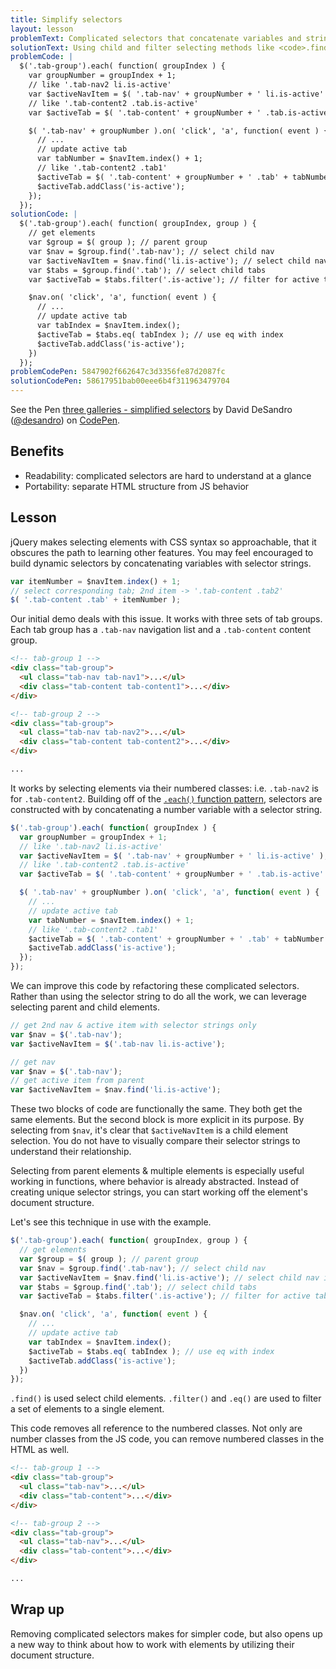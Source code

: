 ```yaml
---
title: Simplify selectors
layout: lesson
problemText: Complicated selectors that concatenate variables and strings.
solutionText: Using child and filter selecting methods like <code>.find()</code>, <code>.filter()</code>, and <code>.eq()</code>.
problemCode: |
  $('.tab-group').each( function( groupIndex ) {
    var groupNumber = groupIndex + 1;
    // like '.tab-nav2 li.is-active'
    var $activeNavItem = $( '.tab-nav' + groupNumber + ' li.is-active' );
    // like '.tab-content2 .tab.is-active'
    var $activeTab = $( '.tab-content' + groupNumber + ' .tab.is-active' );

    $( '.tab-nav' + groupNumber ).on( 'click', 'a', function( event ) {
      // ...
      // update active tab
      var tabNumber = $navItem.index() + 1;
      // like '.tab-content2 .tab1'
      $activeTab = $( '.tab-content' + groupNumber + ' .tab' + tabNumber );
      $activeTab.addClass('is-active');
    });
  });
solutionCode: |
  $('.tab-group').each( function( groupIndex, group ) {
    // get elements
    var $group = $( group ); // parent group
    var $nav = $group.find('.tab-nav'); // select child nav
    var $activeNavItem = $nav.find('li.is-active'); // select child nav item
    var $tabs = $group.find('.tab'); // select child tabs
    var $activeTab = $tabs.filter('.is-active'); // filter for active tab

    $nav.on( 'click', 'a', function( event ) {
      // ...
      // update active tab
      var tabIndex = $navItem.index();
      $activeTab = $tabs.eq( tabIndex ); // use eq with index
      $activeTab.addClass('is-active');
    })
  });
problemCodePen: 5847902f662647c3d3356fe87d2087fc
solutionCodePen: 58617951bab00eee6b4f311963479704
---
```


<p data-height="500" data-theme-id="dark" data-slug-hash="58617951bab00eee6b4f311963479704" data-default-tab="result" data-user="desandro" data-embed-version="2" data-pen-title="three galleries - simplified selectors" class="codepen">See the Pen <a href="https://codepen.io/desandro/pen/58617951bab00eee6b4f311963479704/">three galleries - simplified selectors</a> by David DeSandro (<a href="https://codepen.io/desandro">@desandro</a>) on <a href="https://codepen.io">CodePen</a>.</p>
<script async src="https://production-assets.codepen.io/assets/embed/ei.js"></script>

<!-- html-in-md <div class="skinny-column"> -->

## Benefits

+ Readability: complicated selectors are hard to understand at a glance
+ Portability: separate HTML structure from JS behavior

## Lesson

jQuery makes selecting elements with CSS syntax so approachable, that it obscures the path to learning other features. You may feel encouraged to build dynamic selectors by concatenating variables with selector strings.

``` js
var itemNumber = $navItem.index() + 1;
// select corresponding tab; 2nd item -> '.tab-content .tab2'
$( '.tab-content .tab' + itemNumber );
```

Our initial demo deals with this issue.  It works with three sets of tab groups. Each tab group has a `.tab-nav` navigation list and a `.tab-content` content group.

``` html
<!-- tab-group 1 -->
<div class="tab-group">
  <ul class="tab-nav tab-nav1">...</ul>
  <div class="tab-content tab-content1">...</div>
</div>

<!-- tab-group 2 -->
<div class="tab-group">
  <ul class="tab-nav tab-nav2">...</ul>
  <div class="tab-content tab-content2">...</div>
</div>

...
```

It works by selecting elements via their numbered classes: i.e. `.tab-nav2` is for `.tab-content2`. Building off of the [`.each()` function pattern](un-repeat-with-functions), selectors are constructed with by concatenating a number variable with a selector string.

``` js
$('.tab-group').each( function( groupIndex ) {
  var groupNumber = groupIndex + 1;
  // like '.tab-nav2 li.is-active'
  var $activeNavItem = $( '.tab-nav' + groupNumber + ' li.is-active' );
  // like '.tab-content2 .tab.is-active'
  var $activeTab = $( '.tab-content' + groupNumber + ' .tab.is-active' );

  $( '.tab-nav' + groupNumber ).on( 'click', 'a', function( event ) {
    // ...
    // update active tab
    var tabNumber = $navItem.index() + 1;
    // like '.tab-content2 .tab1'
    $activeTab = $( '.tab-content' + groupNumber + ' .tab' + tabNumber );
    $activeTab.addClass('is-active');
  });
});
```

We can improve this code by refactoring these complicated selectors. Rather than using the selector string to do all the work, we can leverage selecting parent and child elements.

``` js
// get 2nd nav & active item with selector strings only
var $nav = $('.tab-nav');
var $activeNavItem = $('.tab-nav li.is-active');
```

``` js
// get nav
var $nav = $('.tab-nav');
// get active item from parent
var $activeNavItem = $nav.find('li.is-active');
```

These two blocks of code are functionally the same. They both get the same elements. But the second block is more explicit in its purpose. By selecting from `$nav`, it's clear that `$activeNavItem` is a child element selection. You do not have to visually compare their selector strings to understand their relationship.

Selecting from parent elements & multiple elements is especially useful working in functions, where behavior is already abstracted. Instead of creating unique selector strings, you can start working off the element's document structure.

Let's see this technique in use with the example.

``` js
$('.tab-group').each( function( groupIndex, group ) {
  // get elements
  var $group = $( group ); // parent group
  var $nav = $group.find('.tab-nav'); // select child nav
  var $activeNavItem = $nav.find('li.is-active'); // select child nav item
  var $tabs = $group.find('.tab'); // select child tabs
  var $activeTab = $tabs.filter('.is-active'); // filter for active tab

  $nav.on( 'click', 'a', function( event ) {
    // ...
    // update active tab
    var tabIndex = $navItem.index();
    $activeTab = $tabs.eq( tabIndex ); // use eq with index
    $activeTab.addClass('is-active');
  })
});
```

`.find()` is used select child elements. `.filter()` and `.eq()` are used to filter a set of elements to a single element.

This code removes all reference to the numbered classes. Not only are number classes from the JS code, you can remove numbered classes in the HTML as well.

``` html
<!-- tab-group 1 -->
<div class="tab-group">
  <ul class="tab-nav">...</ul>
  <div class="tab-content">...</div>
</div>

<!-- tab-group 2 -->
<div class="tab-group">
  <ul class="tab-nav">...</ul>
  <div class="tab-content">...</div>
</div>

...
```

## Wrap up

Removing complicated selectors makes for simpler code, but also opens up a new way to think about how to work with elements by utilizing their document structure.

<!-- </div> -->

